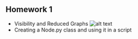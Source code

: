 ## Homework 1
* Visibility and Reduced Graphs
![alt text](https://github.com/nosv1/Christopher_Seagraves_Unmanned_Systems/blob/master/image.jpg?raw=true)
* Creating a Node.py class and using it in a script